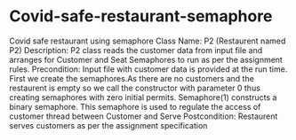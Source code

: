 # Covid-safe-restaurant-semaphore
Covid safe restaurant using semaphore
Class Name: P2 (Restaurent named P2)
 Description: P2 class reads the customer data from input file and arranges for Customer and Seat Semaphores to run  as per the assignment rules.
 Precondition: Input file with customer data is provided at the run time.  First we create the semaphores.As there are no customers and the restaurent is empty so we call the constructor with parameter 0 thus creating semaphores with zero initial permits.
 Semaphore(1) constructs a binary semaphore. This semaphore is used to regulate the access of customer thread between Customer and Serve 
 Postcondition: Restaurent serves customers as per the assignment specification
